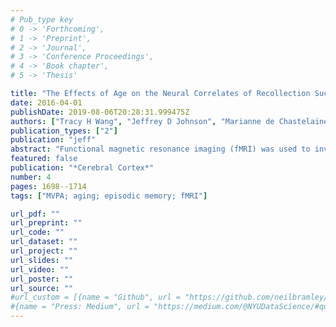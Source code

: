 ```yaml
---
# Pub_type key
# 0 -> 'Forthcoming',
# 1 -> 'Preprint',
# 2 -> 'Journal',
# 3 -> 'Conference Proceedings',
# 4 -> 'Book chapter',
# 5 -> 'Thesis'

title: "The Effects of Age on the Neural Correlates of Recollection Success, Recollection-Related Cortical Reinstatement, and Post-Retrieval Monitoring"
date: 2016-04-01
publishDate: 2019-08-06T20:28:31.999475Z
authors: ["Tracy H Wang", "Jeffrey D Johnson", "Marianne de Chastelaine", "Brian E Donley", "Michael D Rugg"]
publication_types: ["2"]
publication: "jeff"
abstract: "Functional magnetic resonance imaging (fMRI) was used to investigate whether age-related differences in episodic memory performance are accompanied by a reduction in the specificity of recollected information. We addressed this question by comparing recollection-related cortical reinstatement in young and older adults. At study, subjects viewed objects and concrete words, making 1 of 2 different semantic judgments depending on the study material. Test items were words that corresponded to studied words or the names of studied objects. Subjects indicated whether each test item was recollected, familiar, or novel. Reinstatement of information differentiating the encoding tasks was quantified both with a univariate analysis of the fMRI signal and with a multivoxel pattern analysis, using a classifier that had been trained to discriminate between the 2 classes of study episode. The results of these analyses converged to suggest that reinstatement did not differ according to age. Thus, there was no evidence that specificity of recollected information was reduced in older individuals. Additionally, there were no age effects in the magnitude of recollection-related modulations in regional activity or in the neural correlates of post-retrieval monitoring. Taken together, the findings suggest that the neural mechanisms engaged during successful episodic retrieval can remain stable with advancing age."
featured: false
publication: "*Cerebral Cortex*"
number: 4
pages: 1698--1714
tags: ["MVPA; aging; episodic memory; fMRI"]

url_pdf: ""
url_preprint: ""
url_code: ""
url_dataset: ""
url_project: ""
url_slides: ""
url_video: ""
url_poster: ""
url_source: ""
#url_custom = [{name = "Github", url = "https://github.com/neilbramley/active_physics"},
#{name = "Press: Medium", url = "https://medium.com/@NYUDataScience/#quantifying-how-we-intuit-the-physical-world-f5973e021b3c"}]
---
```

